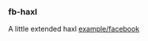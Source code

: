 ### fb-haxl

A little extended haxl [example/facebook](https://github.com/facebook/Haxl/tree/master/example/facebook) 
